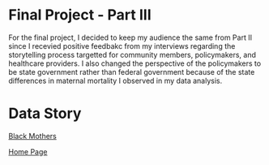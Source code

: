 # Final Project - Part III

For the final project, I decided to keep my audience the same from Part II since I recevied positive feedbakc from my interviews regarding the storytelling process targetted for community members, policymakers, and healthcare providers. I also changed the perspective of the policymakers to be state government rather than federal government because of the state differences in maternal mortality I observed in my data analysis. 

# Data Story

[Black Mothers](/datastory.md)

[Home Page](/README.md)
